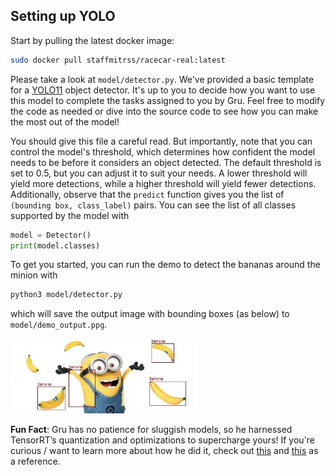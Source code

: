 ## Setting up YOLO

Start by pulling the latest docker image:
```bash
sudo docker pull staffmitrss/racecar-real:latest
```

Please take a look at `model/detector.py`. We've provided a basic template for a [YOLO11](https://docs.ultralytics.com/models/yolo11/) object detector. It's up to you to decide how you want to use this model to complete the tasks assigned to you by Gru. Feel free to modify the code as needed or dive into the source code to see how you can make the most out of the model!

You should give this file a careful read. But importantly, note that you can control the model's threshold, which determines how confident the model needs to be before it considers an object detected. The default threshold is set to 0.5, but you can adjust it to suit your needs. A lower threshold will yield more detections, while a higher threshold will yield fewer detections. Additionally, observe that the `predict` function gives you the list of `(bounding box, class_label)` pairs. You can see the list of all classes supported by the model with 
```python
model = Detector()
print(model.classes)
```

To get you started, you can run the demo to detect the bananas around the minion with

```bash
python3 model/detector.py 
```
which will save the output image with bounding boxes (as below) to `model/demo_output.ppg`. 


<img src="../media/minion_detection.jpg" width="300"/>


**Fun Fact**: Gru has no patience for sluggish models, so he harnessed TensorRT’s quantization and optimizations to supercharge yours! If you're curious / want to learn more about how he did it, check out [this](https://developer.nvidia.com/tensorrt#:~:text=NVIDIA%C2%AE%20TensorRT%E2%84%A2%20is,high%20throughput%20for%20production%20applications) and [this](https://huggingface.co/docs/optimum/en/concept_guides/quantization) as a reference.

